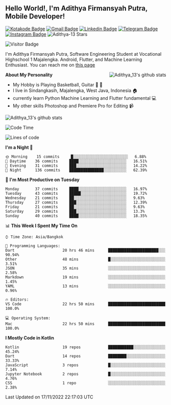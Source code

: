 
## Hello World!, I'm Adithya Firmansyah Putra, Mobile Developer!

[![Kotakode Badge](https://img.shields.io/badge/-Kotakode-green?style=plastic&logo=Kotakode&link=https://kotakode.com/users/527/adithya-13)](https://kotakode.com/users/527/adithya-13)
[![Gmail Badge](https://img.shields.io/badge/-Gmail-white?style=plastic&logo=Gmail&link=mailto:aditputrafirmansyah@gmail.com)](mailto:aditputrafirmansyah@gmail.com)
[![Linkedin Badge](https://img.shields.io/badge/-LinkedIn-blue?style=plastic&logo=Linkedin&link=https://www.linkedin.com/in/aditputrafirmansyah/)](https://www.linkedin.com/in/aditputrafirmansyah/) 
[![Telegram Badge](https://img.shields.io/badge/-Telegram-blue?style=plastic&logo=telegram&link=https://t.me/Adithya_13)](https://t.me/Adithya_13) 
[![Instagram Badge](https://img.shields.io/badge/-Instagram-white?style=plastic&logo=instagram&link=https://www.instagram.com/adithya_firmansyahputra/)](https://www.instagram.com/adithya_firmansyahputra/)
![Adithya-13 Stars](https://img.shields.io/github/stars/Adithya-13?affiliations=OWNER&style=social)

![Visitor Badge](https://visitor-badge.laobi.icu/badge?page_id=Adithya-13.Adithya-13)

I'm Adithya Firmansyah Putra, Software Engineering Student at Vocational Highschool 1 Majalengka. Android, Flutter, and Machine Learning Enthusiast. You can reach me on [this page](https://msha.ke/adithya_13/)

<img align="right" alt="Adithya_13's github stats" src="https://github-readme-stats.vercel.app/api/top-langs/?username=Adithya-13&theme=radical&show_icons=true&hide_border=true&line_height=24"/>

**About My Personality**

- My Hobby is Playing Basketball, Guitar :basketball: :guitar: 
- I live in Sindangkasih, Majalengka, West Java, Indonesia :house:
- currently learn Python Machine Learning and Flutter fundamental :computer:
- My other skills Photoshop and Premiere Pro for Editing :video_camera:

<img alt="Adithya_13's github stats" src="https://github-readme-stats.vercel.app/api?username=Adithya-13&count_private=true&show_icons=true&hide_border=true&include_all_commits=true&line_height=24&theme=radical"/>

<!--START_SECTION:waka-->
![Code Time](http://img.shields.io/badge/Code%20Time-1%2C562%20hrs%2014%20mins-blue)

![Lines of code](https://img.shields.io/badge/From%20Hello%20World%20I%27ve%20Written-1%20Million%20lines%20of%20code-blue)

**I'm a Night 🦉** 

```text
🌞 Morning    15 commits     █░░░░░░░░░░░░░░░░░░░░░░░░   6.88% 
🌆 Daytime    36 commits     ████░░░░░░░░░░░░░░░░░░░░░   16.51% 
🌃 Evening    31 commits     ███░░░░░░░░░░░░░░░░░░░░░░   14.22% 
🌙 Night      136 commits    ███████████████░░░░░░░░░░   62.39%

```
📅 **I'm Most Productive on Tuesday** 

```text
Monday       37 commits     ████░░░░░░░░░░░░░░░░░░░░░   16.97% 
Tuesday      43 commits     █████░░░░░░░░░░░░░░░░░░░░   19.72% 
Wednesday    21 commits     ██░░░░░░░░░░░░░░░░░░░░░░░   9.63% 
Thursday     27 commits     ███░░░░░░░░░░░░░░░░░░░░░░   12.39% 
Friday       21 commits     ██░░░░░░░░░░░░░░░░░░░░░░░   9.63% 
Saturday     29 commits     ███░░░░░░░░░░░░░░░░░░░░░░   13.3% 
Sunday       40 commits     ████░░░░░░░░░░░░░░░░░░░░░   18.35%

```


📊 **This Week I Spent My Time On** 

```text
⌚︎ Time Zone: Asia/Bangkok

💬 Programming Languages: 
Dart                     20 hrs 46 mins      ██████████████████████░░░   90.94% 
Other                    48 mins             █░░░░░░░░░░░░░░░░░░░░░░░░   3.51% 
JSON                     35 mins             ░░░░░░░░░░░░░░░░░░░░░░░░░   2.58% 
Markdown                 19 mins             ░░░░░░░░░░░░░░░░░░░░░░░░░   1.45% 
YAML                     13 mins             ░░░░░░░░░░░░░░░░░░░░░░░░░   0.96%

🔥 Editors: 
VS Code                  22 hrs 50 mins      █████████████████████████   100.0%

💻 Operating System: 
Mac                      22 hrs 50 mins      █████████████████████████   100.0%

```

**I Mostly Code in Kotlin** 

```text
Kotlin                   19 repos            ███████████░░░░░░░░░░░░░░   45.24% 
Dart                     14 repos            ████████░░░░░░░░░░░░░░░░░   33.33% 
JavaScript               3 repos             █░░░░░░░░░░░░░░░░░░░░░░░░   7.14% 
Jupyter Notebook         2 repos             █░░░░░░░░░░░░░░░░░░░░░░░░   4.76% 
CSS                      1 repo              ░░░░░░░░░░░░░░░░░░░░░░░░░   2.38%

```



 Last Updated on 17/11/2022 22:17:03 UTC
<!--END_SECTION:waka-->
